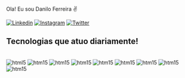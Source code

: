 Ola! Eu sou Danilo Ferreira ✌️

[![Linkedin](https://img.shields.io/badge/LinkedIn-0077B5?style=for-the-badge&logo=linkedin&logoColor=white)](https://www.linkedin.com/in/danilo90fs/)
[![Instagram](https://img.shields.io/badge/Instagram-E4405F?style=for-the-badge&logo=instagram&logoColor=white)](https://www.instagram.com/_danferres)
[![Twitter](https://img.shields.io/badge/Twitter-1DA1F2?style=for-the-badge&logo=twitter&logoColor=white)](https://twitter.com/danfs_)

## Tecnologias que atuo diariamente!

<div style= "display: inline_block"><br/>
    <img align="center" alt="html5" src="https://img.shields.io/badge/Python-14354C?style=for-the-badge&logo=python&logoColor=white"/>
    <img align="center" alt="htm15" src="https://img.shields.io/badge/Flask-000000?style=for-the-badge&logo=flask&logoColor=white"/>
    <img align="center" alt="htm15" src="https://img.shields.io/badge/MongoDB-%234ea94b.svg?style=for-the-badge&logo=mongodb&logoColor=white"/>
    <img align="center" alt="htm15" src="https://img.shields.io/badge/mysql-%2300f.svg?style=for-the-badge&logo=mysql&logoColor=white"/>
    <img align="center" alt="htm15" src="https://img.shields.io/badge/redis-%23DD0031.svg?style=for-the-badge&logo=redis&logoColor=white"/>
    <img align="center" alt="htm15" src="https://img.shields.io/badge/Anaconda-%2344A833.svg?style=for-the-badge&logo=anaconda&logoColor=white"/>  
    <img align="center" alt="htm15" src="https://img.shields.io/badge/celery-%23a9cc54.svg?style=for-the-badge&logo=celery&logoColor=ddf4a4"/>  
    <img align="center" alt="htm15" src="https://img.shields.io/badge/Rabbitmq-FF6600?style=for-the-badge&logo=rabbitmq&logoColor=white"/>  
    <img align="center" alt="htm15" src="https://img.shields.io/badge/AWS-%23FF9900.svg?style=for-the-badge&logo=amazon-aws&logoColor=white"/>  
</div><br/>

